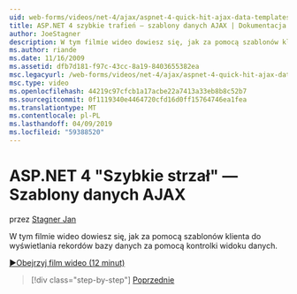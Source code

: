 ```yaml
---
uid: web-forms/videos/net-4/ajax/aspnet-4-quick-hit-ajax-data-templates
title: ASP.NET 4 szybkie trafień — szablony danych AJAX | Dokumentacja firmy Microsoft
author: JoeStagner
description: W tym filmie wideo dowiesz się, jak za pomocą szablonów klienta do wyświetlania rekordów bazy danych za pomocą kontrolki widoku danych.
ms.author: riande
ms.date: 11/16/2009
ms.assetid: dfb7d181-f97c-43cc-8a19-8403655382ea
msc.legacyurl: /web-forms/videos/net-4/ajax/aspnet-4-quick-hit-ajax-data-templates
msc.type: video
ms.openlocfilehash: 44219c97cfcb1a17acbe22a7413a33eb8b8c52b7
ms.sourcegitcommit: 0f1119340e4464720cfd16d0ff15764746ea1fea
ms.translationtype: MT
ms.contentlocale: pl-PL
ms.lasthandoff: 04/09/2019
ms.locfileid: "59388520"
---
```

# <a name="aspnet-4-quick-hit---ajax-data-templates"></a>ASP.NET 4 "Szybkie strzał" — Szablony danych AJAX

przez [Stagner Jan](https://github.com/JoeStagner)

W tym filmie wideo dowiesz się, jak za pomocą szablonów klienta do wyświetlania rekordów bazy danych za pomocą kontrolki widoku danych. 

[&#9654;Obejrzyj film wideo (12 minut)](https://channel9.msdn.com/Blogs/ASP-NET-Site-Videos/aspnet-4-quick-hit-ajax-data-templates)

> [!div class="step-by-step"]
> [Poprzednie](aspnet-4-quick-hit-jquery-syntax-for-microsoft-ajax.md)
